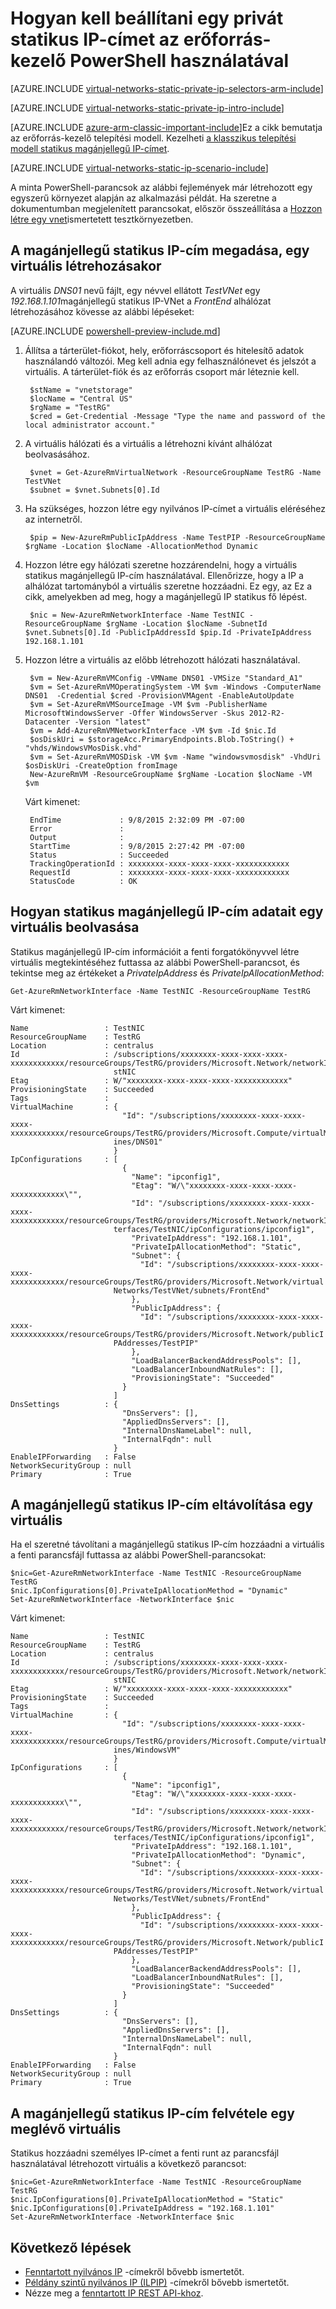 <properties 
   pageTitle="Megismerkedhet a PowerShell használatával az Azure erőforrás-kezelő egy privát statikus IP-cím beállítása |} Microsoft Azure"
   description="Statikus saját IP-címek és hogyan kezelhetők az Azure erőforrás-kezelő PowerShell használatával"
   services="virtual-network"
   documentationCenter="na"
   authors="jimdial"
   manager="carmonm"
   editor="tysonn"
   tags="azure-resource-manager"
/>
<tags 
   ms.service="virtual-network"
   ms.devlang="na"
   ms.topic="article"
   ms.tgt_pltfrm="na"
   ms.workload="infrastructure-services"
   ms.date="02/23/2016"
   ms.author="jdial" />

# <a name="how-to-set-a-static-private-ip-address-in-resource-manager-by-using-powershell"></a>Hogyan kell beállítani egy privát statikus IP-címet az erőforrás-kezelő PowerShell használatával

[AZURE.INCLUDE [virtual-networks-static-private-ip-selectors-arm-include](../../includes/virtual-networks-static-private-ip-selectors-arm-include.md)]

[AZURE.INCLUDE [virtual-networks-static-private-ip-intro-include](../../includes/virtual-networks-static-private-ip-intro-include.md)]

[AZURE.INCLUDE [azure-arm-classic-important-include](../../includes/azure-arm-classic-important-include.md)]Ez a cikk bemutatja az erőforrás-kezelő telepítési modell. Kezelheti [a klasszikus telepítési modell statikus magánjellegű IP-címet](virtual-networks-static-private-ip-classic-ps.md).

[AZURE.INCLUDE [virtual-networks-static-ip-scenario-include](../../includes/virtual-networks-static-ip-scenario-include.md)]

A minta PowerShell-parancsok az alábbi fejlemények már létrehozott egy egyszerű környezet alapján az alkalmazási példát. Ha szeretne a dokumentumban megjelenített parancsokat, először összeállítása a [Hozzon létre egy vnet](virtual-networks-create-vnet-arm-ps.md)ismertetett tesztkörnyezetben.

## <a name="how-to-specify-a-static-private-ip-address-when-creating-a-vm"></a>A magánjellegű statikus IP-cím megadása, egy virtuális létrehozásakor
A virtuális *DNS01* nevű fájlt, egy névvel ellátott *TestVNet* egy *192.168.1.101*magánjellegű statikus IP-VNet a *FrontEnd* alhálózat létrehozásához kövesse az alábbi lépéseket:

[AZURE.INCLUDE [powershell-preview-include.md](../../includes/powershell-preview-include.md)]

1. Állítsa a tárterület-fiókot, hely, erőforráscsoport és hitelesítő adatok használandó változói. Meg kell adnia egy felhasználónevet és jelszót a virtuális. A tárterület-fiók és az erőforrás csoport már léteznie kell.

        $stName = "vnetstorage"
        $locName = "Central US"
        $rgName = "TestRG"
        $cred = Get-Credential -Message "Type the name and password of the local administrator account."

3. A virtuális hálózati és a virtuális a létrehozni kívánt alhálózat beolvasásához.

        $vnet = Get-AzureRmVirtualNetwork -ResourceGroupName TestRG -Name TestVNet  
        $subnet = $vnet.Subnets[0].Id

4. Ha szükséges, hozzon létre egy nyilvános IP-címet a virtuális eléréséhez az internetről.

        $pip = New-AzureRmPublicIpAddress -Name TestPIP -ResourceGroupName $rgName -Location $locName -AllocationMethod Dynamic

5. Hozzon létre egy hálózati szeretne hozzárendelni, hogy a virtuális statikus magánjellegű IP-cím használatával. Ellenőrizze, hogy a IP a alhálózat tartományból a virtuális szeretne hozzáadni. Ez egy, az Ez a cikk, amelyekben ad meg, hogy a magánjellegű IP statikus fő lépést.

        $nic = New-AzureRmNetworkInterface -Name TestNIC -ResourceGroupName $rgName -Location $locName -SubnetId $vnet.Subnets[0].Id -PublicIpAddressId $pip.Id -PrivateIpAddress 192.168.1.101

6. Hozzon létre a virtuális az előbb létrehozott hálózati használatával.

        $vm = New-AzureRmVMConfig -VMName DNS01 -VMSize "Standard_A1"
        $vm = Set-AzureRmVMOperatingSystem -VM $vm -Windows -ComputerName DNS01  -Credential $cred -ProvisionVMAgent -EnableAutoUpdate
        $vm = Set-AzureRmVMSourceImage -VM $vm -PublisherName MicrosoftWindowsServer -Offer WindowsServer -Skus 2012-R2-Datacenter -Version "latest"
        $vm = Add-AzureRmVMNetworkInterface -VM $vm -Id $nic.Id
        $osDiskUri = $storageAcc.PrimaryEndpoints.Blob.ToString() + "vhds/WindowsVMosDisk.vhd"
        $vm = Set-AzureRmVMOSDisk -VM $vm -Name "windowsvmosdisk" -VhdUri $osDiskUri -CreateOption fromImage
        New-AzureRmVM -ResourceGroupName $rgName -Location $locName -VM $vm 

    Várt kimenet:

        EndTime             : 9/8/2015 2:32:09 PM -07:00
        Error               : 
        Output              : 
        StartTime           : 9/8/2015 2:27:42 PM -07:00
        Status              : Succeeded
        TrackingOperationId : xxxxxxxx-xxxx-xxxx-xxxx-xxxxxxxxxxxx
        RequestId           : xxxxxxxx-xxxx-xxxx-xxxx-xxxxxxxxxxxx
        StatusCode          : OK 


## <a name="how-to-retrieve-static-private-ip-address-information-for-a-vm"></a>Hogyan statikus magánjellegű IP-cím adatait egy virtuális beolvasása
Statikus magánjellegű IP-cím információit a fenti forgatókönyvvel létre virtuális megtekintéséhez futtassa az alábbi PowerShell-parancsot, és tekintse meg az értékeket a *PrivateIpAddress* és *PrivateIpAllocationMethod*:

    Get-AzureRmNetworkInterface -Name TestNIC -ResourceGroupName TestRG

Várt kimenet:

    Name                 : TestNIC
    ResourceGroupName    : TestRG
    Location             : centralus
    Id                   : /subscriptions/xxxxxxxx-xxxx-xxxx-xxxx-xxxxxxxxxxxx/resourceGroups/TestRG/providers/Microsoft.Network/networkInterfaces/Te
                           stNIC
    Etag                 : W/"xxxxxxxx-xxxx-xxxx-xxxx-xxxxxxxxxxxx"
    ProvisioningState    : Succeeded
    Tags                 : 
    VirtualMachine       : {
                             "Id": "/subscriptions/xxxxxxxx-xxxx-xxxx-xxxx-xxxxxxxxxxxx/resourceGroups/TestRG/providers/Microsoft.Compute/virtualMach
                           ines/DNS01"
                           }
    IpConfigurations     : [
                             {
                               "Name": "ipconfig1",
                               "Etag": "W/\"xxxxxxxx-xxxx-xxxx-xxxx-xxxxxxxxxxxx\"",
                               "Id": "/subscriptions/xxxxxxxx-xxxx-xxxx-xxxx-xxxxxxxxxxxx/resourceGroups/TestRG/providers/Microsoft.Network/networkIn
                           terfaces/TestNIC/ipConfigurations/ipconfig1",
                               "PrivateIpAddress": "192.168.1.101",
                               "PrivateIpAllocationMethod": "Static",
                               "Subnet": {
                                 "Id": "/subscriptions/xxxxxxxx-xxxx-xxxx-xxxx-xxxxxxxxxxxx/resourceGroups/TestRG/providers/Microsoft.Network/virtual
                           Networks/TestVNet/subnets/FrontEnd"
                               },
                               "PublicIpAddress": {
                                 "Id": "/subscriptions/xxxxxxxx-xxxx-xxxx-xxxx-xxxxxxxxxxxx/resourceGroups/TestRG/providers/Microsoft.Network/publicI
                           PAddresses/TestPIP"
                               },
                               "LoadBalancerBackendAddressPools": [],
                               "LoadBalancerInboundNatRules": [],
                               "ProvisioningState": "Succeeded"
                             }
                           ]
    DnsSettings          : {
                             "DnsServers": [],
                             "AppliedDnsServers": [],
                             "InternalDnsNameLabel": null,
                             "InternalFqdn": null
                           }
    EnableIPForwarding   : False
    NetworkSecurityGroup : null
    Primary              : True

## <a name="how-to-remove-a-static-private-ip-address-from-a-vm"></a>A magánjellegű statikus IP-cím eltávolítása egy virtuális
Ha el szeretné távolítani a magánjellegű statikus IP-cím hozzáadni a virtuális a fenti parancsfájl futtassa az alábbi PowerShell-parancsokat:
    
    $nic=Get-AzureRmNetworkInterface -Name TestNIC -ResourceGroupName TestRG
    $nic.IpConfigurations[0].PrivateIpAllocationMethod = "Dynamic"
    Set-AzureRmNetworkInterface -NetworkInterface $nic

Várt kimenet:

    Name                 : TestNIC
    ResourceGroupName    : TestRG
    Location             : centralus
    Id                   : /subscriptions/xxxxxxxx-xxxx-xxxx-xxxx-xxxxxxxxxxxx/resourceGroups/TestRG/providers/Microsoft.Network/networkInterfaces/Te
                           stNIC
    Etag                 : W/"xxxxxxxx-xxxx-xxxx-xxxx-xxxxxxxxxxxx"
    ProvisioningState    : Succeeded
    Tags                 : 
    VirtualMachine       : {
                             "Id": "/subscriptions/xxxxxxxx-xxxx-xxxx-xxxx-xxxxxxxxxxxx/resourceGroups/TestRG/providers/Microsoft.Compute/virtualMach
                           ines/WindowsVM"
                           }
    IpConfigurations     : [
                             {
                               "Name": "ipconfig1",
                               "Etag": "W/\"xxxxxxxx-xxxx-xxxx-xxxx-xxxxxxxxxxxx\"",
                               "Id": "/subscriptions/xxxxxxxx-xxxx-xxxx-xxxx-xxxxxxxxxxxx/resourceGroups/TestRG/providers/Microsoft.Network/networkIn
                           terfaces/TestNIC/ipConfigurations/ipconfig1",
                               "PrivateIpAddress": "192.168.1.101",
                               "PrivateIpAllocationMethod": "Dynamic",
                               "Subnet": {
                                 "Id": "/subscriptions/xxxxxxxx-xxxx-xxxx-xxxx-xxxxxxxxxxxx/resourceGroups/TestRG/providers/Microsoft.Network/virtual
                           Networks/TestVNet/subnets/FrontEnd"
                               },
                               "PublicIpAddress": {
                                 "Id": "/subscriptions/xxxxxxxx-xxxx-xxxx-xxxx-xxxxxxxxxxxx/resourceGroups/TestRG/providers/Microsoft.Network/publicI
                           PAddresses/TestPIP"
                               },
                               "LoadBalancerBackendAddressPools": [],
                               "LoadBalancerInboundNatRules": [],
                               "ProvisioningState": "Succeeded"
                             }
                           ]
    DnsSettings          : {
                             "DnsServers": [],
                             "AppliedDnsServers": [],
                             "InternalDnsNameLabel": null,
                             "InternalFqdn": null
                           }
    EnableIPForwarding   : False
    NetworkSecurityGroup : null
    Primary              : True

## <a name="how-to-add-a-static-private-ip-address-to-an-existing-vm"></a>A magánjellegű statikus IP-cím felvétele egy meglévő virtuális
Statikus hozzáadni személyes IP-címet a fenti runt az parancsfájl használatával létrehozott virtuális a következő parancsot:

    $nic=Get-AzureRmNetworkInterface -Name TestNIC -ResourceGroupName TestRG
    $nic.IpConfigurations[0].PrivateIpAllocationMethod = "Static"
    $nic.IpConfigurations[0].PrivateIpAddress = "192.168.1.101"
    Set-AzureRmNetworkInterface -NetworkInterface $nic

## <a name="next-steps"></a>Következő lépések

- [Fenntartott nyilvános IP](virtual-networks-reserved-public-ip.md) -címekről bővebb ismertetőt.
- [Példány szintű nyilvános IP (ILPIP)](virtual-networks-instance-level-public-ip.md) -címekről bővebb ismertetőt.
- Nézze meg a [fenntartott IP REST API-khoz](https://msdn.microsoft.com/library/azure/dn722420.aspx).